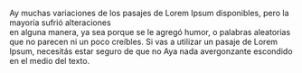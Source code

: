 Ay muchas variaciones de los pasajes de Lorem Ipsum disponibles, pero la mayoría sufrió alteraciones  
en alguna manera, ya sea porque se le agregó humor, o palabras aleatorias que no parecen ni un poco 
creíbles. Si vas a utilizar un pasaje de Lorem Ipsum, necesitás estar seguro de que no Aya nada 
avergonzante escondido en el medio del texto.